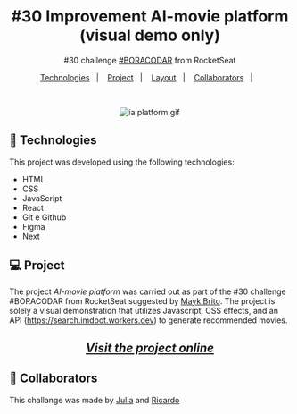 <h1 align="center"> #30 Improvement AI-movie platform (visual demo only) </h1>

<p align="center">
#30 challenge <a href="https://boracodar.dev/">#BORACODAR</a> from RocketSeat<br/>
</p>

<p align="center">
  <a href="#-tecnologias">Technologies</a>&nbsp;&nbsp;&nbsp;|&nbsp;&nbsp;&nbsp;
  <a href="#-projeto">Project</a>&nbsp;&nbsp;&nbsp;|&nbsp;&nbsp;&nbsp;
  <a href="#-layout">Layout</a>&nbsp;&nbsp;&nbsp;|&nbsp;&nbsp;&nbsp;
  <a href="#-collaborators">Collaborators</a>&nbsp;&nbsp;&nbsp;|&nbsp;&nbsp;&nbsp;
</p>

<br>

<p align="center" id="-layout">
  <img alt="ia platform gif" src="./public/preview.gif">
</p>

## 🚀 Technologies

This project was developed using the following technologies:

- HTML
- CSS
- JavaScript
- React
- Git e Github
- Figma
- Next

## 💻 Project

The project _AI-movie platform_ was carried out as part of the #30 challenge #BORACODAR from RocketSeat suggested by <a href="https://github.com/maykbrito" alt="Link para o GitHub do professor Mayk Brito" target="_blank">Mayk Brito</a>. The project is solely a visual demonstration that utilizes Javascript, CSS effects, and an API (https://search.imdbot.workers.dev) to generate recommended movies.

_<h2 align="center" ><a href="https://movie-ai-chi.vercel.app/" target="_blank">Visit the project online</a></h2>_

## 📃 Collaborators

This challange was made by [Julia](https://gsajulia.github.io) and [Ricardo](https://rickazuo.github.io/portfolio/)
